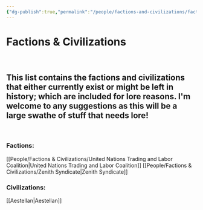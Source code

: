 ```yaml
---
{"dg-publish":true,"permalink":"/people/factions-and-civilizations/factions-and-civilizations/","pinned":true,"tags":["masterlist"],"dgHomeLink":true,"dgShowLocalGraph":true,"dgShowFileTree":true}
---
```


# Factions & Civilizations
<br>

## This list contains the factions and civilizations that either currently exist or might be left in history; which are included for lore reasons. I'm welcome to any suggestions as this will be a large swathe of stuff that needs lore!
<br>

### Factions:
[[People/Factions & Civilizations/United Nations Trading and Labor Coalition\|United Nations Trading and Labor Coalition]]
[[People/Factions & Civilizations/Zenith Syndicate\|Zenith Syndicate]]
<br>

### Civilizations:

[[Aestellan\|Aestellan]]

<br>
